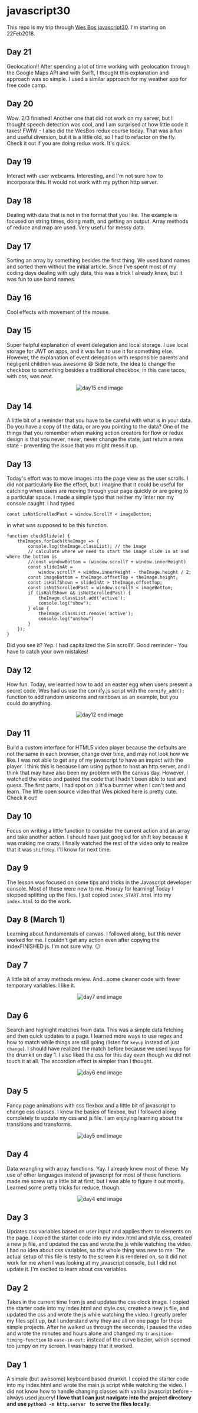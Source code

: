 # javascript30
This repo is my trip through [Wes Bos javascript30](https://javascript30.com/). I'm starting on 22Feb2018.

## Day 21
Geolocation!! After spending a lot of time working with geolocation through the Google Maps API and with Swift, I thought this explanation and approach was so simple. I used a similar approach for my weather app for free code camp. 

## Day 20
Wow. 2/3 finished! Another one that did not work on my server, but I thought speech detection was cool, and I am surprised at how little code it takes!  FWIW - I also did the WesBos redux course today. That was a fun and useful diversion, but it is a little old, so I had to refactor on the fly. Check it out if you are doing redux work. It's quick. 

## Day 19
Interact with user webcams. Interesting, and I'm not sure how to incorporate this. It would not work with my python http server. 

## Day 18
Dealing with data that is not in the format that you like. The example is focused on string times, doing math, and getting an output. Array methods of reduce and map are used. Very useful for messy data.

## Day 17
Sorting an array by something besides the first thing. We used band names and sorted them without the initial article. Since I've spent most of my coding days dealing with ugly data, this was a trick I already knew, but it was fun to use band names.

## Day 16
Cool effects with movement of the mouse.

## Day 15
Super helpful explanation of event delegation and local storage. I use local storage for JWT on apps, and it was fun to use it for something else. However, the explanation of event delegation with responsible parents and negligent children was awesome :smile:
Side note, the idea to change the checkbox to something besides a traditional checkbox, in this case tacos, with css, was neat.

<p align="center">
 <img src="/img/day15.png" alt="day15 end image")/>
</p>

## Day 14
A little bit of a reminder that you have to be careful with what is in your data. Do you have a copy of the data, or are you pointing to the data? One of the things that you remember when making action creators for flow or redux design is that you never, never, never change the state, just return a new state - preventing the issue that you might mess it up.

## Day 13
Today's effort was to move images into the page view as the user scrolls. I did not particularly like the effect, but I imagine that it could be useful for catching when users are moving through your page quickly or are going to a particular space. I made a simple typo that neither my linter nor my console caught. I had typed

```
const isNotScrolledPast = window.ScrollY < imageBottom;
```

in what was supposed to be this function.

```
function checkSlide(e) {
    theImages.forEach(theImage => {
        console.log(theImage.classList); // the image
        // calculate where we need to start the image slide in at and where the bottom is
        //const windowBottom = (window.scrollY + window.innerHeight)
        const slideInAt =
            window.scrollY + window.innerHeight - theImage.height / 2;
        const imageBottom = theImage.offsetTop + theImage.height;
        const isHalfShown = slideInAt > theImage.offsetTop;
        const isNotScrolledPast = window.scrollY < imageBottom;
        if (isHalfShown && isNotScrolledPast) {
            theImage.classList.add('active');
            console.log("show");
        } else {
            theImage.classList.remove('active');
            console.log("unshow")
        }
    });
}
```

Did you see it? Yep. I had capitalized the *S* in scrollY. Good reminder - You have to catch your own mistakes!

## Day 12
How fun. Today, we learned how to add an easter egg when users present a secret code. Wes had us use the cornify.js script with the `cornify_add();` function to add random unicorns and rainbows as an example, but you could do anything.

<p align="center">
 <img src="/img/day12.png" alt="day12 end image")/>
</p>

## Day 11
Build a custom interface for HTML5 video player because the defaults are not the same in each browser, change over time, and may not look how we like. I was not able to get any of my javascript to have an impact with the player. I think this is because I am using python to host an http.server, and I think that may have also been my problem with the canvas day. However, I watched the video and pasted the code that I hadn't been able to test and guess. The first parts, I had spot on :) It's a bummer when I can't test and learn. The little open source video that Wes picked here is pretty cute. Check it out!

## Day 10
Focus on writing a little function to consider the current action and an array and take another action. I should have just googled for shift key because it was making me crazy. I finally watched the rest of the video only to realize that it was `shiftKey`. I'll know for next time.

## Day 9
The lesson was focused on some tips and tricks in the Javascript developer console. Most of these were new to me. Hooray for learning! Today I stopped splitting up the files. I just copied `index_START.html` into my `index.html` to do the work.

## Day 8 (March 1)
Learning about fundamentals of canvas. I followed along, but this never worked for me. I couldn't get any action even after copying the indexFINISHED js. I'm not sure why. :confounded:

## Day 7
A little bit of array methods review. And...some cleaner code with fewer temporary variables. I like it.
<p align="center">
 <img src="/img/day7.png" alt="day7 end image")/>
</p>

## Day 6
Search and highlight matches from data. This was a simple data fetching and then quick updates to a page. I learned more ways to use regex and how to match while things are still going (listen for `keyup` instead of just `change`). I should have realized the match before because we used `keyup` for the drumkit on day 1. I also liked the css for this day even though we did not touch it at all. The accordion effect is simpler than I thought.

<p align="center">
 <img src="/img/day6.png" alt="day6 end image")/>
</p>

## Day 5
Fancy page animations with css flexbox and a little bit of javascript to change css classes. I knew the basics of flexbox, but I followed along completely to update my css and js file. I am enjoying learning about the transitions and transforms.

<p align="center">
 <img src="/img/day5.png" alt="day5 end image")/>
</p>

## Day 4
Data wrangling with array functions. Yay. I already knew most of these. My use of other languages instead of javascript for most of these functions made me screw up a little bit at first, but I was able to figure it out mostly. Learned some pretty tricks for reduce, though.

<p align="center">
 <img src="/img/day4.png" alt="day4 end image")/>
</p>

## Day 3
Updates css variables based on user input and applies them to elements on the page. I copied the starter code into my index.html and style.css, created a new js file, and updated the css and wrote the js while watching the video. I had no idea about css variables, so the whole thing was new to me. The actual setup of this file is testy to the screen it is rendered on, so it did not work for me when I was looking at my javascript console, but I did not update it. I'm excited to learn about css variables.

## Day 2
Takes in the current time from js and updates the css clock image. I copied the starter code into my index.html and style.css, created a new js file, and updated the css and wrote the js while watching the video. I greatly prefer my files split up, but I understand why they are all on one page for these simple projects.  After he walked us through the seconds, I paused the video and wrote the minutes and hours alone and changed my `transition-timing-function` to `ease-in-out;` instead of the curve bezier, which seemed too jumpy on my screen. I was happy that it worked.

## Day 1
A simple (but awesome) keyboard based drumkit. I copied the starter code into my index.html and wrote the main.js script while watching the video. I did not know how to handle changing classes with vanilla javascript before - always used jquery! **I love that I can just navigate into the project directory and use `python3 -m http.server ` to serve the files locally.**
